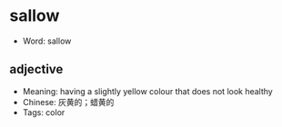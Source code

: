# sallow

- Word: sallow

## adjective

- Meaning: having a slightly yellow colour that does not look healthy
- Chinese: 灰黄的；蜡黄的
- Tags: color

